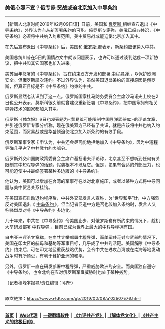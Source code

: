 ### 美俄心照不宣？俄专家:贸战或迫北京加入中导条约
------------------------

<div class="post_content">
 <p>
  【新唐人北京时间2019年02月09日讯】日前，美国和
  <a href="https://www.ntdtv.com/gb/俄罗斯.htm">
   俄罗斯
  </a>
  相继宣布退出《中导条约》，外界认为有从新签署条约的可能。俄罗斯专家称，美俄已经有共识，《中导条约》必须将中共纳入约束范围，美中贸易战或能迫使北京加入其中。
 </p>
 <p>
  在先后宣布退出《中导条约》后，美国和
  <a href="https://www.ntdtv.com/gb/俄罗斯.htm">
   俄罗斯
  </a>
  都表示，新条约应该纳入中共。
 </p>
 <p>
  美国总统川普在5日的国情咨文中就该问题表示，也许可以通过谈判达成一项新协议，把中共和其它国家也加入进来。
 </p>
 <p>
  美苏当年签署的《中导条约》，旨在约束双方开发和部署
  <a href="https://www.ntdtv.com/gb/中程导弹.htm">
   中程导弹
  </a>
  ，以保护欧洲安全。但俄罗斯屡次违约。不过外界认为，虽然美国退出条约的直接原因是俄罗斯，但真正目标是不《中导条约》约束的中共。
 </p>
 <p>
  俄罗斯显然也认识到了这一点。俄罗斯国家杜马防务委员会主席沙马诺夫上校在2日也公开表示，莫斯科很久前就曾建议重新签署《中导条约》，把中国等拥有相关导弹技术的国家都加入其中。
 </p>
 <p>
  俄罗斯《独立报》6日也发表题为&lt;贸易战可能限制中国导弹武器库&gt;的评论文章，并引述俄罗斯专家分析称，现在俄美双方已经有了共识，就是应该将中共也纳入约束范围，而贸易战或是华盛顿迫使北京加入新条约的有效手段。
 </p>
 <p>
  俄罗斯军事专家卡申认为，中共还会尽可能地拒绝加入《中导条约》，因为中短程导弹几乎占了中共武力的大部分。
 </p>
 <p>
  俄罗斯外交和国防政策委员会主席卢基扬诺夫评论称，北京甚至不想听到任何有关限制其中短程导弹的话题，假装根本不涉及它。但是，如果有合适的外部压力，也可能迫使中共最终签署某种多边版的《中导条约》。
 </p>
 <p>
  他认为，美国可以增加在台湾的军事存在以对北京施压，或者以某种方式将中导问题与美中贸易关系挂钩。
 </p>
 <p>
  在美国宣布启动退约程序后，中共外交部发言人宣称，为“世界和平”计，中方强烈反对美国退出《
  <a href="https://www.ntdtv.com/gb/中岛条约.htm">
   中岛条约
  </a>
  》。但当记者问道中方是否也该加入条约时，发言人又称强烈反对将《中导条约》多边化。
 </p>
 <p>
  几十年来，中共在《中导条约》令美国止步、对俄罗斯也有所约束的情况下，趁机大举研发部署
  <a href="https://www.ntdtv.com/gb/中程导弹.htm">
   中程导弹
  </a>
  ，目前已成为世界上最大的中程导弹拥有国。
 </p>
 <p>
  自由亚洲评论文章称，在中共大举部署中程导弹，而美军缺乏对应武器的情况下，美国在印太区的航母和基地等军事目标，几乎成了中共的活靶。美国解除《中导条约》约束后，可在印太地区重获战略优势，会令中共在进攻台湾或在南海等地发动战争时有所顾忌，有利于维护亚洲的和平。
 </p>
 <p>
  另外，俄罗斯一直在研发部署中程导弹，严重威胁欧洲的安全。而美国独自遵守《中导条约》，也令北约在应对俄罗斯军事威胁时也处于某种劣势。
 </p>
 <p>
  （记者穆峰宇报导/责任编辑：明轩）
 </p>
 <div class="single_ad">
 </div>
</div>

<br/>原文链接：https://www.ntdtv.com/gb/2019/02/08/a102507576.html


------------------------
#### [首页](https://github.com/gfw-breaker/banned-news/blob/master/README.md) &nbsp;|&nbsp; [Web代理](https://github.com/labour-camp/helloworld) &nbsp;|&nbsp; [一键翻墙软件](https://github.com/gfw-breaker/nogfw/blob/master/README.md) &nbsp;| [《九评共产党》](https://github.com/gfw-breaker/9ping.md/blob/master/README.md#九评之一评共产党是什么) | [《解体党文化》](https://github.com/gfw-breaker/jtdwh.md/blob/master/README.md) | [《共产主义的终极目的》](https://github.com/gfw-breaker/gczydzjmd.md/blob/master/README.md)

